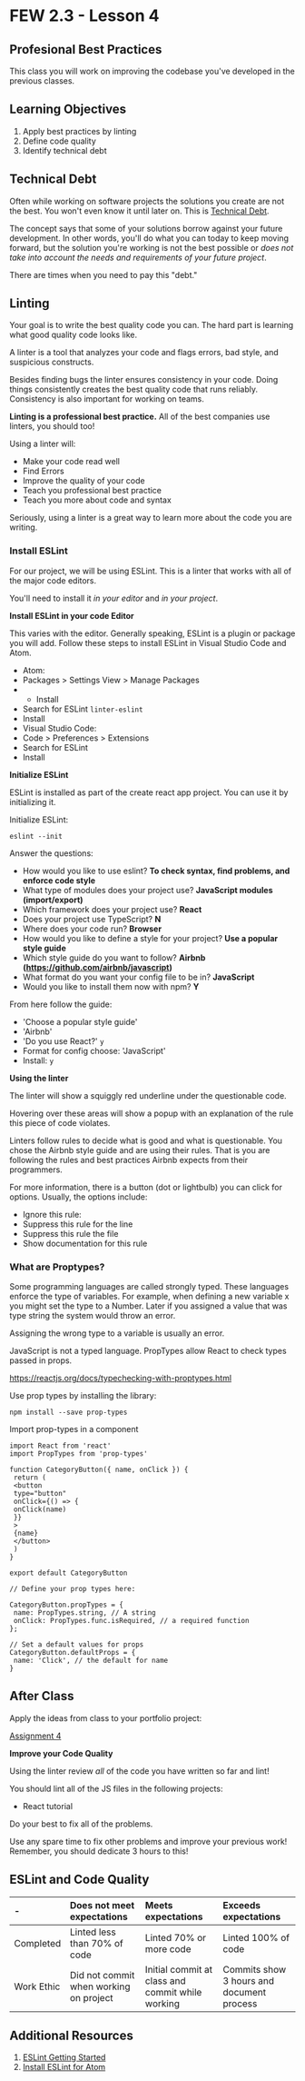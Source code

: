 # FEW 2.3 - Lesson 4

## Profesional Best Practices

This class you will work on improving the codebase you've developed in the previous classes.

## Learning Objectives

1. Apply best practices by linting
1. Define code quality
1. Identify technical debt

## Technical Debt

Often while working on software projects the solutions you create are not the best. You won't even know it until later on. This is [Technical Debt](https://www.agilealliance.org/introduction-to-the-technical-debt-concept/).

The concept says that some of your solutions borrow against your future development. In other words, you'll do what you can today to keep moving forward, but the solution you're working is not the best possible or _does not take into account the needs and requirements of your future project_.

There are times when you need to pay this "debt."

## Linting

Your goal is to write the best quality code you can. The hard part is learning what good quality code looks like. 

A linter is a tool that analyzes your code and flags errors, bad style, and suspicious constructs. 

Besides finding bugs the linter ensures consistency in your code. Doing things consistently creates the best quality code that runs reliably. Consistency is also important for working on teams. 

**Linting is a professional best practice.** All of the best companies use linters, you should too! 

Using a linter will: 

- Make your code read well
- Find Errors
- Improve the quality of your code
- Teach you professional best practice
- Teach you more about code and syntax

Seriously, using a linter is a great way to learn more about the code you are writing. 

### Install ESLint

For our project, we will be using ESLint. This is a linter that works with all of the major code editors. 

You'll need to install it _in your editor_ and _in your project_. 

**Install ESLint in your code Editor**

This varies with the editor. Generally speaking, ESLint is a plugin or package you will add. Follow these steps to install ESLint in Visual Studio Code and Atom. 

- Atom: 
 - Packages > Settings View > Manage Packages 
 - + Install
 - Search for ESLint `linter-eslint`
 - Install 
- Visual Studio Code: 
 - Code > Preferences > Extensions
 - Search for ESLint
 - Install

**Initialize ESLint**

ESLint is installed as part of the create react app project. You can use it by initializing it. 

Initialize ESLint: 

`eslint --init` 

Answer the questions: 

- How would you like to use eslint? **To check syntax, find problems, and enforce code style**
- What type of modules does your project use? **JavaScript modules (import/export)**
- Which framework does your project use? **React**
- Does your project use TypeScript? **N**
- Where does your code run? **Browser**
- How would you like to define a style for your project? **Use a popular style guide**
- Which style guide do you want to follow? **Airbnb (https://github.com/airbnb/javascript)**
- What format do you want your config file to be in? **JavaScript**
- Would you like to install them now with npm? **Y**


From here follow the guide: 
 - 'Choose a popular style guide'
 - 'Airbnb'
 - 'Do you use React?' `y`
 - Format for config choose: 'JavaScript'
 - Install: `y`

**Using the linter**

The linter will show a squiggly red underline under the questionable code. 

Hovering over these areas will show a popup with an explanation of the rule this piece of code violates. 

Linters follow rules to decide what is good and what is questionable. You chose the Airbnb style guide and are using their rules. That is you are following the rules and best practices Airbnb expects from their programmers. 

For more information, there is a button (dot or lightbulb) you can click for options. Usually, the options include: 

- Ignore this rule: 
 - Suppress this rule for the line
 - Suppress this rule the file
 - Show documentation for this rule

### What are Proptypes? 

Some programming languages are called strongly typed. These languages enforce the type of variables. For example, when defining a new variable x you might set the type to a Number. Later if you assigned a value that was type string the system would throw an error. 

Assigning the wrong type to a variable is usually an error.

JavaScript is not a typed language. PropTypes allow React to check types passed in props. 

https://reactjs.org/docs/typechecking-with-proptypes.html

Use prop types by installing the library: 

`npm install --save prop-types`

Import prop-types in a component

```JSX
import React from 'react'
import PropTypes from 'prop-types'

function CategoryButton({ name, onClick }) {
 return (
 <button
 type="button"
 onClick={() => {
 onClick(name)
 }}
 >
 {name}
 </button>
 )
}

export default CategoryButton

// Define your prop types here: 

CategoryButton.propTypes = {
 name: PropTypes.string, // A string
 onClick: PropTypes.func.isRequired, // a required function
};

// Set a default values for props
CategoryButton.defaultProps = {
 name: 'Click', // the default for name
}
```

## After Class 

Apply the ideas from class to your portfolio project: 

[Assignment 4](../Assignments/Assignment-04.md)

**Improve your Code Quality**

Using the linter review _all_ of the code you have written so far and lint!

You should lint all of the JS files in the following projects: 

- React tutorial 

Do your best to fix all of the problems. 

Use any spare time to fix other problems and improve your previous work! Remember, you should dedicate 3 hours to this! 

## ESLint and Code Quality

| - | Does not meet expectations | Meets expectations | Exceeds expectations |
|:---|:--------------------------|:-------------------|:---------------------|
| Completed | Linted less than 70% of code | Linted 70% or more code | Linted 100% of code |
| Work Ethic | Did not commit when working on project | Initial commit at class and commit while working | Commits show 3 hours and document process |

## Additional Resources

1. [ESLint Getting Started](https://eslint.org/docs/user-guide/getting-started)
1. [Install ESLint for Atom](http://imtiazrayhan.com/install-a-package-in-atom/)

